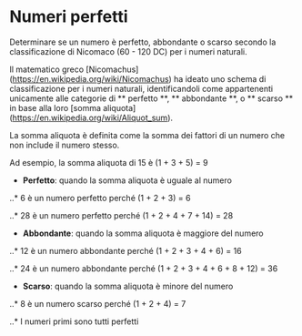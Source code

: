 # Numeri perfetti

Determinare se un numero è perfetto, abbondante o scarso secondo la classificazione di Nicomaco (60 - 120 DC) per i numeri naturali.

Il matematico greco [Nicomachus] (https://en.wikipedia.org/wiki/Nicomachus) ha ideato uno schema di classificazione per i numeri naturali, identificandoli come appartenenti unicamente alle categorie di ** perfetto **, ** abbondante **, o ** scarso ** in base alla loro [somma aliquota] (https://en.wikipedia.org/wiki/Aliquot_sum). 

La somma aliquota è definita come la somma dei fattori di un numero che non include il numero stesso. 

Ad esempio, la somma aliquota di 15 è (1 + 3 + 5) = 9

- **Perfetto**: quando la somma aliquota è uguale al numero

..* 6 è un numero perfetto perché (1 + 2 + 3) = 6

..* 28 è un numero perfetto perché (1 + 2 + 4 + 7 + 14) = 28

- **Abbondante**: quando la somma aliquota è maggiore del numero

..* 12 è un numero abbondante perché (1 + 2 + 3 + 4 + 6) = 16

..* 24 è un numero abbondante perché (1 + 2 + 3 + 4 + 6 + 8 + 12) = 36

- **Scarso**: quando la somma aliquota è minore del numero

..* 8 è un numero scarso perché (1 + 2 + 4) = 7

..* I numeri primi sono tutti perfetti
